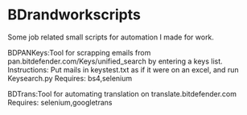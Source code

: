 # BDrandworkscripts
Some job related small scripts for automation I made for work.

BDPANKeys:Tool for scrapping emails from pan.bitdefender.com/Keys/unified_search by entering a keys list.
Instructions: Put mails in keystest.txt as if it were on an excel, and run Keysearch.py
Requires: bs4,selenium

BDTrans:Tool for automating translation on translate.bitdefender.com
Requires: selenium,googletrans
